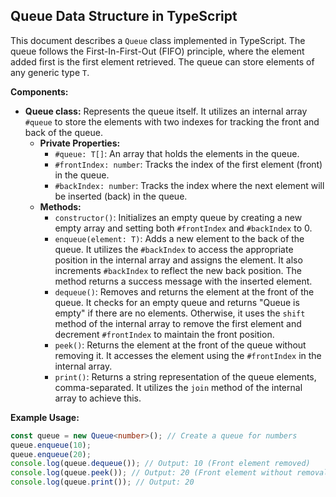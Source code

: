## Queue Data Structure in TypeScript

This document describes a `Queue` class implemented in TypeScript. The queue follows the First-In-First-Out (FIFO) principle, where the element added first is the first element retrieved. The queue can store elements of any generic type `T`.

**Components:**

- **Queue<T> class:** Represents the queue itself. It utilizes an internal array `#queue` to store the elements with two indexes for tracking the front and back of the queue.
  - **Private Properties:**
    - `#queue: T[]`: An array that holds the elements in the queue.
    - `#frontIndex: number`: Tracks the index of the first element (front) in the queue.
    - `#backIndex: number`: Tracks the index where the next element will be inserted (back) in the queue.
  - **Methods:**
    - `constructor()`: Initializes an empty queue by creating a new empty array and setting both `#frontIndex` and `#backIndex` to 0.
    - `enqueue(element: T)`: Adds a new element to the back of the queue. It utilizes the `#backIndex` to access the appropriate position in the internal array and assigns the element. It also increments `#backIndex` to reflect the new back position. The method returns a success message with the inserted element.
    - `dequeue()`: Removes and returns the element at the front of the queue. It checks for an empty queue and returns "Queue is empty" if there are no elements. Otherwise, it uses the `shift` method of the internal array to remove the first element and decrement `#frontIndex` to maintain the front position.
    - `peek()`: Returns the element at the front of the queue without removing it. It accesses the element using the `#frontIndex` in the internal array.
    - `print()`: Returns a string representation of the queue elements, comma-separated. It utilizes the `join` method of the internal array to achieve this.

**Example Usage:**

```typescript
const queue = new Queue<number>(); // Create a queue for numbers
queue.enqueue(10);
queue.enqueue(20);
console.log(queue.dequeue()); // Output: 10 (Front element removed)
console.log(queue.peek()); // Output: 20 (Front element without removal)
console.log(queue.print()); // Output: 20
```
